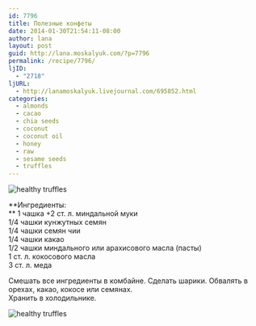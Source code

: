```yaml
---
id: 7796
title: Полезные конфеты
date: 2014-01-30T21:54:11-08:00
author: lana
layout: post
guid: http://lana.moskalyuk.com/?p=7796
permalink: /recipe/7796/
ljID:
  - "2718"
ljURL:
  - http://lanamoskalyuk.livejournal.com/695852.html
categories:
  - almonds
  - cacao
  - chia seeds
  - coconut
  - coconut oil
  - honey
  - raw
  - sesame seeds
  - truffles
---
```

![healthy truffles](http://farm6.staticflickr.com/5526/12231413096_eb109c8eba_c.jpg)

**Ингредиенты:  
** 1 чашка +2 ст. л. миндальной муки  
1/4 чашки кунжутных семян  
1/4 чашки семян чии  
1/4 чашки какао  
1/2 чашки миндального или арахисового масла (пасты)  
1 ст. л. кокосового масла  
3 ст. л. меда

Смешать все ингредиенты в комбайне. Сделать шарики. Обвалять в орехах, какао, кокосе или семянах.  
Хранить в холодильнике.

![healthy truffles](http://farm6.staticflickr.com/5528/12231244624_d8b113fe2f_c.jpg)